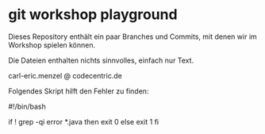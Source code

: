 # git workshop playground

Dieses Repository enthält ein paar Branches und Commits, mit denen wir im
Workshop spielen können.

Die Dateien enthalten nichts sinnvolles, einfach nur Text.

carl-eric.menzel @ codecentric.de


Folgendes Skript hilft den Fehler zu finden:

   #!/bin/bash

   if ! grep -qi error *.java
   then
     exit 0
   else
     exit 1
   fi

